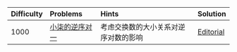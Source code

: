| Difficulty | Problems                                                     | Hints                                | Solution                                                     |
| :--------- | :----------------------------------------------------------- | :----------------------------------- | ------------------------------------------------------------ |
| 1000       | [小柒的逆序对一](https://ac.nowcoder.com/acm/contest/103151/B) | 考虑交换数的大小关系对逆序对数的影响 | [Editorial](https://github.com/aboutliu/Daily_Problem/blob/main/2025/03/14/solution/%E5%B0%8F%E6%9F%92%E7%9A%84%E9%80%86%E5%BA%8F%E5%AF%B9%E4%B8%80.md) |

